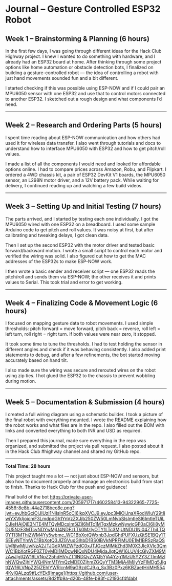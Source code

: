 # Journal – Gesture Controlled ESP32 Robot

## Week 1 – Brainstorming & Planning (6 hours)

In the first few days, I was going through different ideas for the Hack Club Highway project. I knew I wanted to do something with hardware, and I already had an ESP32 board at home. After thinking through some project options like home automation or obstacle detection bots, I finalized on building a gesture-controlled robot — the idea of controlling a robot with just hand movements sounded fun and a bit different.

I started checking if this was possible using ESP-NOW and if I could pair an MPU6050 sensor with one ESP32 and use that to control motors connected to another ESP32. I sketched out a rough design and what components I’d need.

---

## Week 2 – Research and Ordering Parts (5 hours)

I spent time reading about ESP-NOW communication and how others had used it for wireless data transfer. I also went through tutorials and docs to understand how to interface MPU6050 with ESP32 and how to get pitch/roll values.

I made a list of all the components I would need and looked for affordable options online. I had to compare prices across Amazon, Robu, and Flipkart. I ordered a 4WD chassis kit, a pair of ESP32 DevKit V1 boards, the MPU6050 sensor, an L298N motor driver, and a 12V battery pack. While waiting for delivery, I continued reading up and watching a few build videos.

---

## Week 3 – Setting Up and Initial Testing (7 hours)

The parts arrived, and I started by testing each one individually. I got the MPU6050 wired with one ESP32 on a breadboard. I used some sample Arduino code to get pitch and roll values. It was noisy at first, but after calibrating and tweaking delays, I got clean data.

Then I set up the second ESP32 with the motor driver and tested basic forward/backward motion. I wrote a small script to control each motor and verified the wiring was solid. I also figured out how to get the MAC addresses of the ESP32s to make ESP-NOW work.

I then wrote a basic sender and receiver script — one ESP32 reads the pitch/roll and sends them via ESP-NOW; the other receives it and prints values to Serial. This took trial and error to get working.

---

## Week 4 – Finalizing Code & Movement Logic (6 hours)

I focused on mapping gesture data to robot movements. I used simple thresholds: pitch forward = move forward, pitch back = reverse, roll left = left turn, roll right = right turn. If both values were near zero, it stopped.

It took some time to tune the thresholds. I had to test holding the sensor in different angles and check if it was behaving consistently. I also added print statements to debug, and after a few refinements, the bot started moving accurately based on hand tilt.

I also made sure the wiring was secure and rerouted wires on the robot using zip ties. I hot glued the ESP32 to the chassis to prevent wobbling during motion.

---

## Week 5 – Documentation & Submission (4 hours)

I created a full wiring diagram using a schematic builder. I took a picture of the final robot with everything mounted. I wrote the README explaining how the robot works and what files are in the repo. I also filled out the BOM with links and converted everything to both INR and USD as required.

Then I prepared this journal, made sure everything in the repo was organized, and submitted the project via pull request. I also posted about it in the Hack Club #highway channel and shared my GitHub repo.

---

**Total Time: 28 hours**

This project taught me a lot — not just about ESP-NOW and sensors, but also how to document properly and manage an electronics build from start to finish. Thanks to Hack Club for the push and guidance!



Final build of the bot
https://private-user-images.githubusercontent.com/205971717/460258413-94322965-7725-4556-8e8b-44a2718bec8c.png?jwt=eyJhbGciOiJIUzI1NiIsInR5cCI6IkpXVCJ9.eyJpc3MiOiJnaXRodWIuY29tIiwiYXVkIjoicmF3LmdpdGh1YnVzZXJjb250ZW50LmNvbSIsImtleSI6ImtleTUiLCJleHAiOjE3NTE4MTQyMDcsIm5iZiI6MTc1MTgxMzkwNywicGF0aCI6Ii8yMDU5NzE3MTcvNDYwMjU4NDEzLTk0MzIyOTY1LTc3MjUtNDU1Ni04ZThiLTQ0YTI3MThiZWM4Yy5wbmc_WC1BbXotQWxnb3JpdGhtPUFXUzQtSE1BQy1TSEEyNTYmWC1BbXotQ3JlZGVudGlhbD1BS0lBVkNPRFlMU0E1M1BRSzRaQSUyRjIwMjUwNzA2JTJGdXMtZWFzdC0xJTJGczMlMkZhd3M0X3JlcXVlc3QmWC1BbXotRGF0ZT0yMDI1MDcwNlQxNDU4MjdaJlgtQW16LUV4cGlyZXM9MzAwJlgtQW16LVNpZ25hdHVyZT1lNDQyZWQ5YjA4Yzg1MzU5Y2Y3ZTlmMzlhNWQwZjhiYWQ4NmM1YmQzMDE0ZjhmZGQyYTM3MjA4MjIyYzFlMDg5JlgtQW16LVNpZ25lZEhlYWRlcnM9aG9zdCJ9.q_Sx3Bz0Pxz6KBZaetHriMH5544KyIQALzq9tfLcYEk![image](https://github.com/user-attachments/assets/8d2ffb9a-d20b-48fe-b93f-c2193cf4fdab)



